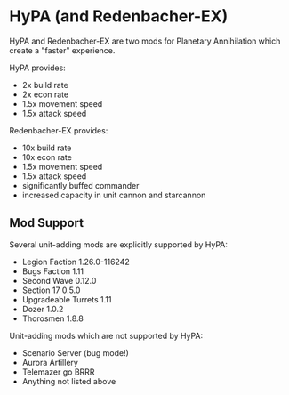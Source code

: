 # HyPA (and Redenbacher-EX)

HyPA and Redenbacher-EX are two mods for Planetary Annihilation which create a "faster" experience.

HyPA provides:
- 2x build rate
- 2x econ rate
- 1.5x movement speed
- 1.5x attack speed
  
Redenbacher-EX provides:
- 10x build rate
- 10x econ rate
- 1.5x movement speed
- 1.5x attack speed
- significantly buffed commander
- increased capacity in unit cannon and starcannon

## Mod Support

Several unit-adding mods are explicitly supported by HyPA:
- Legion Faction 1.26.0-116242
- Bugs Faction 1.11
- Second Wave 0.12.0
- Section 17 0.5.0
- Upgradeable Turrets 1.11
- Dozer 1.0.2
- Thorosmen 1.8.8

Unit-adding mods which are not supported by HyPA:
- Scenario Server (bug mode!)
- Aurora Artillery
- Telemazer go BRRR
- Anything not listed above
